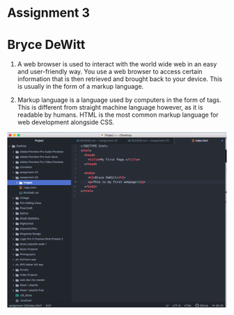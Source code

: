 # Assignment 3
# Bryce DeWitt

1. A web browser is used to interact with the world wide web in an easy and user-friendly way. You use a web browser to access certain information that is then retrieved and brought back to your device. This is usually in the form of a markup language.

2. Markup language is a language used by computers in the form of tags. This is different from straight machine language however, as it is readable by humans. HTML is the most common markup language for web development alongside CSS.

![My Screenshot](./images/Screenshot3.png)
